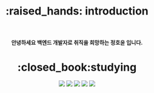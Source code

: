 
<div align=center>

  <h1>:raised_hands: introduction</h1><br> 
  <h4>안녕하세요 백엔드 개발자로 취직을 희망하는 정호윤 입니다.</h4>
  <h1>:closed_book:studying</h1>
  <img src="https://img.shields.io/badge/Java-006400?style=plastic&logo=OpenJDK&logoColor=white"/>
<img src="https://img.shields.io/badge/Spring-6DB33F?style=flat&logo=Spring&logoColor=white"/>
<img src="https://img.shields.io/badge/jQuery-0769AD?style=flat&logo=jQuery&logoColor=white"/>
<img src="https://img.shields.io/badge/MySQL-4479A1?style=flat&logo=MySQL&logoColor=white"/>
<img src="https://img.shields.io/badge/AWS-232F3E?style=flat&logo=aws&logoColor=white"/>
</div>


